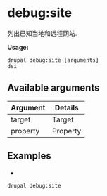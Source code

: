 # debug:site
列出已知当地和远程网站.

**Usage:**
```
drupal debug:site [arguments]
dsi
```

## Available arguments
Argument | Details
---------|-------------
target | Target
property | Property

## Examples
* 
```
drupal debug:site
```
